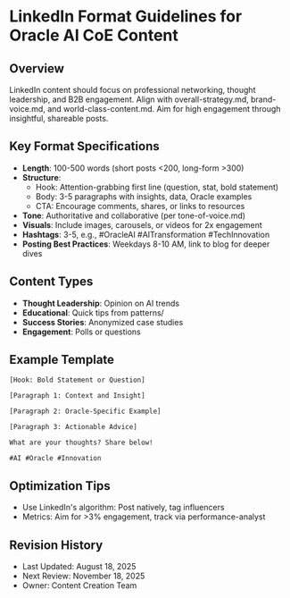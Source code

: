 # LinkedIn Format Guidelines for Oracle AI CoE Content

## Overview
LinkedIn content should focus on professional networking, thought leadership, and B2B engagement. Align with overall-strategy.md, brand-voice.md, and world-class-content.md. Aim for high engagement through insightful, shareable posts.

## Key Format Specifications
- **Length**: 100-500 words (short posts <200, long-form >300)  
- **Structure**:  
  - Hook: Attention-grabbing first line (question, stat, bold statement)  
  - Body: 3-5 paragraphs with insights, data, Oracle examples  
  - CTA: Encourage comments, shares, or links to resources  
- **Tone**: Authoritative and collaborative (per tone-of-voice.md)  
- **Visuals**: Include images, carousels, or videos for 2x engagement  
- **Hashtags**: 3-5, e.g., #OracleAI #AITransformation #TechInnovation  
- **Posting Best Practices**: Weekdays 8-10 AM, link to blog for deeper dives

## Content Types
- **Thought Leadership**: Opinion on AI trends  
- **Educational**: Quick tips from patterns/  
- **Success Stories**: Anonymized case studies  
- **Engagement**: Polls or questions

## Example Template
```
[Hook: Bold Statement or Question]

[Paragraph 1: Context and Insight]

[Paragraph 2: Oracle-Specific Example]

[Paragraph 3: Actionable Advice]

What are your thoughts? Share below!

#AI #Oracle #Innovation
```

## Optimization Tips
- Use LinkedIn's algorithm: Post natively, tag influencers  
- Metrics: Aim for >3% engagement, track via performance-analyst  

## Revision History
- Last Updated: August 18, 2025  
- Next Review: November 18, 2025  
- Owner: Content Creation Team
